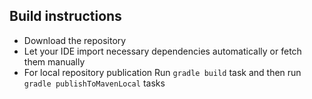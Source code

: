 ## Build instructions
* Download the repository
* Let your IDE import necessary dependencies automatically or fetch them manually
* For local repository publication Run `gradle build` task and then run `gradle publishToMavenLocal` tasks
